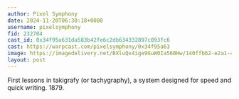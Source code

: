 ```yaml
---
author: Pixel Symphony
date: 2024-11-20T06:30:18+0000
username: pixelsymphony
fid: 232704
cast_id: 0x34f95a631da583b42fe6c2db634332897c093fc6
cast: https://warpcast.com/pixelsymphony/0x34f95a63
image: https://imagedelivery.net/BXluQx4ige9GuW0Ia56BHw/140ffb62-e2a1-44df-a486-6524f6a7c100/original
layout: post
---
```

First lessons in takigrafy (or tachygraphy), a system designed for speed and quick writing. 1879.  

<img src='https://imagedelivery.net/BXluQx4ige9GuW0Ia56BHw/140ffb62-e2a1-44df-a486-6524f6a7c100/original' alt='' referrerpolicy='no-referrer'/>